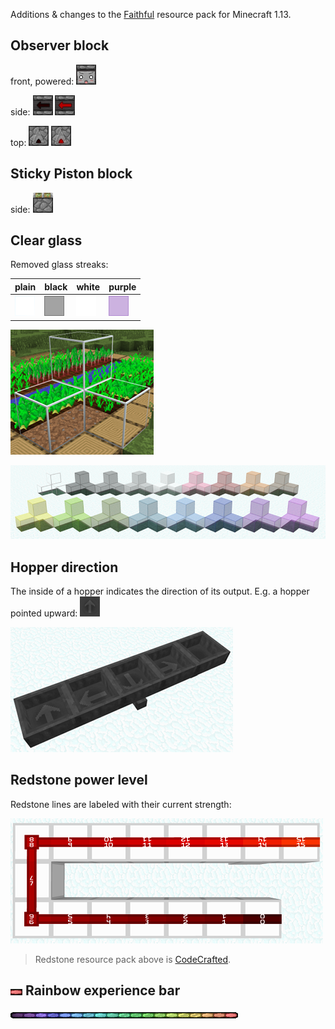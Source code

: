 Additions & changes to the [Faithful](https://minecraft.curseforge.com/projects/faithful-32x) resource pack for Minecraft 1.13.

## Observer block

front, powered: ![observer: front, powered](observer/assets/minecraft/textures/block/observer_front_on.png)

side: ![observer: side](observer/assets/minecraft/textures/block/observer_side.png) ![observer: side, powered](observer/assets/minecraft/textures/block/observer_side_on.png)

top: ![observer: top](observer/assets/minecraft/textures/block/observer_top.png) ![observer: top, powered](observer/assets/minecraft/textures/block/observer_top_on.png)

## Sticky Piston block

side: ![sticky piston: side](sticky-piston/assets/minecraft/textures/blocks/piston_side_sticky.png)

## Clear glass

Removed glass streaks:

plain | black | white | purple
------|-------|-------|-------
![glass](clear-glass/assets/minecraft/textures/blocks/glass.png) | ![black glass](clear-glass/assets/minecraft/textures/blocks/glass_black.png) | ![white glass](clear-glass/assets/minecraft/textures/blocks/glass_white.png) | ![purple glass](clear-glass/assets/minecraft/textures/blocks/glass_purple.png)

<p><a href="clear-glass/screenshot-clear.png" target="_blank"><img src="clear-glass/screenshot-clear.200px.png" alt="screenshot: clear glass" title="screenshot: clear glass"></a></p>
<p><a href="clear-glass/screenshot.png" target="_blank"><img src="clear-glass/screenshot.200px.png" alt="screenshot: all colors" title="screenshot: all colors"></a></p>

## Hopper direction

The inside of a hopper indicates the direction of its output. E.g. a hopper pointed upward: 
![hopper (pointed forward), inside](hopper-direction/assets/minecraft/textures/block/hopper_inside_side.png "hopper, pointed forward, inside")

<p><a href="hopper-direction/screenshot.png" target="_blank"><img src="hopper-direction/screenshot.200px.png" alt="screenshot: all directions" title="screenshot: all directions"></a></p>

## Redstone power level

Redstone lines are labeled with their current strength:

<p><a href="redstone-power/screenshot.png" target="_blank"><img src="redstone-power/screenshot.200px.png" alt="screenshot: all power levels" title="screenshot: all power levels"></a></p>

> Redstone resource pack above is [CodeCrafted](https://www.planetminecraft.com/texture_pack/updateed-codecrafted-redstone-pack-1-13/).

## ![](rainbow-xp/iteration.gif) Rainbow experience bar

![full experience bar](rainbow-xp/xp-bar.png "full experience bar")
